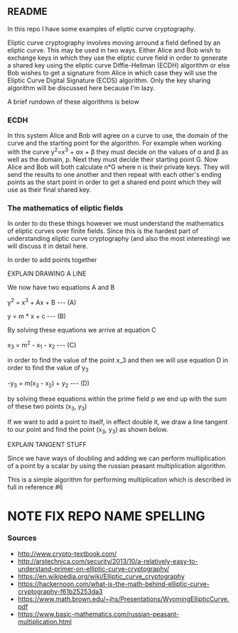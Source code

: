 ## README ##

In this repo I have some examples of eliptic curve cryptography. 

Eliptic curve cryptography involves moving arround a field defined by an eliptic curve. This may be used in two ways. Either Alice and Bob wish to exchange keys in which they use the eliptic curve field in order to generate a shared key using the eliptic curve Diffie-Hellman (ECDH) algorithm or else Bob wishes to get a signature from Alice in which case they will use the Eliptic Curve Digital Signature (ECDS) algorithm. Only the key sharing algorithm will be discussed here because I'm lazy.

A brief rundown of these algorithms is below

### ECDH ###

In this system Alice and Bob will agree on a curve to use, the domain of the curve and the starting point for the algorithm. For example when working with the curve y<sup>2</sup>=x<sup>3</sup> + &alpha;x + &beta; they must decide on the values of &alpha; and &beta; as well as the domain, p. Next they must decide their starting point G. Now Alice and Bob will both calculate n*G where n is their private keys. They will send the results to one another and then repeat with each other's ending points as the start point in order to get a shared end point which they will use as their final shared key.


### The mathematics of eliptic fields ###

In order to do these things however we must understand the mathematics of eliptic curves over finite fields. Since this is the hardest part of understanding eliptic curve cryptography (and also the most interesting) we will discuss it in detail here.

In order to add points together 

EXPLAIN DRAWING A LINE

We now have two equations A and B

y<sup>2</sup> = x<sup>3</sup> + Ax + B --- (A)

y = m * x + c --- (B)

By solving these equations we arrive at equation C

x<sub>3</sub> = m<sup>2</sup> - x<sub>1</sub> - x<sub>2</sub> --- (C)

in order to find the value of the point x_3 and then we will use equation D in order to find the value of y<sub>3</sub>

-y<sub>3</sub> = m(x<sub>3</sub> - x<sub>2</sub>) + y<sub>2</sub> --- (D)

by solving these equations within the prime field p we end up with the sum of these two points (x<sub>3</sub>, y<sub>3</sub>)

If we want to add a point to itself, in effect double it, we draw a line tangent to our point and find the point (x<sub>3</sub>, y<sub>3</sub>) as shown below.

EXPLAIN TANGENT STUFF

Since we have ways of doubling and adding we can perform multiplication of a point by a scalar by using the russian peasant multiplication algorithm.

This is a simple algorithm for performing multiplication which is described in full in reference #6


# NOTE FIX REPO NAME SPELLING #

### Sources ###

* http://www.crypto-textbook.com/
* http://arstechnica.com/security/2013/10/a-relatively-easy-to-understand-primer-on-elliptic-curve-cryptography/
* https://en.wikipedia.org/wiki/Elliptic_curve_cryptography
* https://hackernoon.com/what-is-the-math-behind-elliptic-curve-cryptography-f61b25253da3
* https://www.math.brown.edu/~jhs/Presentations/WyomingEllipticCurve.pdf
* https://www.basic-mathematics.com/russian-peasant-multiplication.html